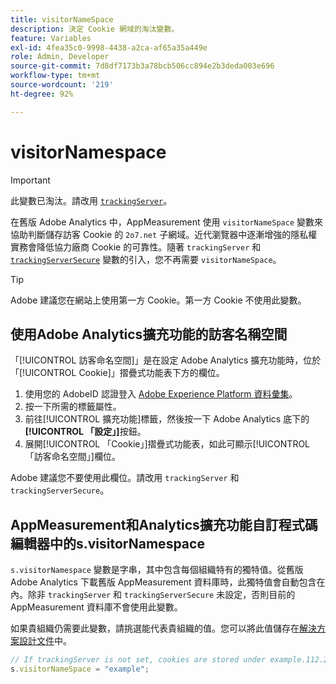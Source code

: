 ```yaml
---
title: visitorNameSpace
description: 決定 Cookie 網域的淘汰變數。
feature: Variables
exl-id: 4fea35c0-9998-4438-a2ca-af65a35a449e
role: Admin, Developer
source-git-commit: 7d8df7173b3a78bcb506cc894e2b3deda003e696
workflow-type: tm+mt
source-wordcount: '219'
ht-degree: 92%

---
```


# visitorNamespace

>[!IMPORTANT]
>
>此變數已淘汰。請改用 [`trackingServer`](trackingserver.md)。

在舊版 Adobe Analytics 中，AppMeasurement 使用 `visitorNameSpace` 變數來協助判斷儲存訪客 Cookie 的 `2o7.net` 子網域。近代瀏覽器中逐漸增強的隱私權實務會降低協力廠商 Cookie 的可靠性。隨著 `trackingServer` 和 [`trackingServerSecure`](trackingserversecure.md) 變數的引入，您不再需要 `visitorNameSpace`。

>[!TIP]
>
> Adobe 建議您在網站上使用第一方 Cookie。第一方 Cookie 不使用此變數。

## 使用Adobe Analytics擴充功能的訪客名稱空間

「[!UICONTROL 訪客命名空間]」是在設定 Adobe Analytics 擴充功能時，位於「[!UICONTROL Cookie]」摺疊式功能表下方的欄位。

1. 使用您的 AdobeID 認證登入 [Adobe Experience Platform 資料彙集](https://experience.adobe.com/data-collection)。
2. 按一下所需的標籤屬性。
3. 前往[!UICONTROL 擴充功能]標籤，然後按一下 Adobe Analytics 底下的&#x200B;**[!UICONTROL 「設定」]**&#x200B;按鈕。
4. 展開[!UICONTROL 「Cookie」]摺疊式功能表，如此可顯示[!UICONTROL 「訪客命名空間」]欄位。

Adobe 建議您不要使用此欄位。請改用 `trackingServer` 和 `trackingServerSecure`。

## AppMeasurement和Analytics擴充功能自訂程式碼編輯器中的s.visitorNamespace

`s.visitorNamespace` 變數是字串，其中包含每個組織特有的獨特值。從舊版 Adobe Analytics 下載舊版 AppMeasurement 資料庫時，此獨特值會自動包含在內。除非 `trackingServer` 和 `trackingServerSecure` 未設定，否則目前的 AppMeasurement 資料庫不會使用此變數。

如果貴組織仍需要此變數，請挑選能代表貴組織的值。您可以將此值儲存在[解決方案設計文件](../../prepare/solution-design.md)中。

```js
// If trackingServer is not set, cookies are stored under example.112.2o7.net
s.visitorNameSpace = "example";
```
